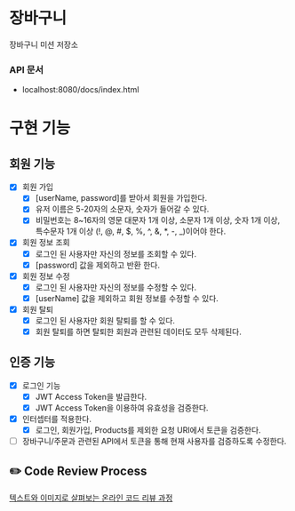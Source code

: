 # 장바구니

장바구니 미션 저장소

### API 문서

- localhost:8080/docs/index.html

# 구현 기능

## 회원 기능

- [X] 회원 가입
    - [X] [userName, password]를 받아서 회원을 가입한다.
    - [x] 유저 이름은 5-20자의 소문자, 숫자가 들어갈 수 있다.
    - [X] 비밀번호는 8~16자의 영문 대문자 1개 이상, 소문자 1개 이상, 숫자 1개 이상, 특수문자 1개 이상 (!, @, #, $, %, ^, &, *, -, _)이어야 한다.
- [X] 회원 정보 조회
    - [X] 로그인 된 사용자만 자신의 정보를 조회할 수 있다.
    - [X] [password] 값을 제외하고 반환 한다.
- [X] 회원 정보 수정
    - [X] 로그인 된 사용자만 자신의 정보를 수정할 수 있다.
    - [X] [userName] 값을 제외하고 회원 정보를 수정할 수 있다.
- [X] 회원 탈퇴
    - [X] 로그인 된 사용자만 회원 탈퇴를 할 수 있다.
    - [X] 회원 탈퇴를 하면 탈퇴한 회원과 관련된 데이터도 모두 삭제된다.

## 인증 기능

- [X] 로그인 기능
    - [X] JWT Access Token을 발급한다.
    - [X] JWT Access Token을 이용하여 유효성을 검증한다.
- [X] 인터셉터를 적용한다.
  - [X] 로그인, 회원가입, Products를 제외한 요청 URI에서 토큰을 검증한다.
- [ ] 장바구니/주문과 관련된 API에서 토큰을 통해 현재 사용자를 검증하도록 수정한다.

## ✏️ Code Review Process

[텍스트와 이미지로 살펴보는 온라인 코드 리뷰 과정](https://github.com/next-step/nextstep-docs/tree/master/codereview)
